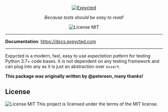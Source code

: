 <p align="center">
  <a href="https://docs.expycted.com"><img src="https://docs.expycted.com/logo-teal.png" alt="Expycted" /></a>
</p>

<p align="center">
    <em>Because tests should be easy to read!</em>
</p>

<p align="center">
    <img src="https://img.shields.io/github/license/bdsoha/expycted?style=for-the-badge" alt="License MIT" />
</p>

---

**Documentation**: <a href="https://docs.expycted.com" target="_blank">https://docs.expycted.com</a>

---

Expycted is a modern, fast, easy to use *expectation pattern* for testing Python 3.7+ code bases.
It is not dependent on any testing framework and can plug into any as it is just an abstraction over `assert`.


**This package was originally written by @petereon, many thanks!**

## License

<img src="https://img.shields.io/github/license/bdsoha/expycted?style=for-the-badge" alt="License MIT" /> This project is licensed under the terms of the MIT license.

